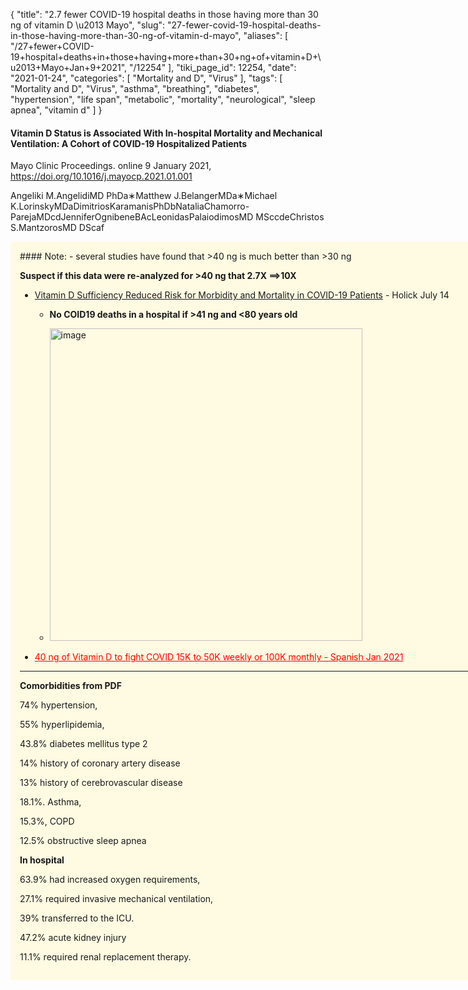 {
    "title": "2.7 fewer COVID-19 hospital deaths in those having more than 30 ng of vitamin D \u2013 Mayo",
    "slug": "27-fewer-covid-19-hospital-deaths-in-those-having-more-than-30-ng-of-vitamin-d-mayo",
    "aliases": [
        "/27+fewer+COVID-19+hospital+deaths+in+those+having+more+than+30+ng+of+vitamin+D+\u2013+Mayo+Jan+9+2021",
        "/12254"
    ],
    "tiki_page_id": 12254,
    "date": "2021-01-24",
    "categories": [
        "Mortality and D",
        "Virus"
    ],
    "tags": [
        "Mortality and D",
        "Virus",
        "asthma",
        "breathing",
        "diabetes",
        "hypertension",
        "life span",
        "metabolic",
        "mortality",
        "neurological",
        "sleep apnea",
        "vitamin d"
    ]
}


#### Vitamin D Status is Associated With In-hospital Mortality and Mechanical Ventilation: A Cohort of COVID-19 Hospitalized Patients

Mayo Clinic Proceedings.  online 9 January 2021, https://doi.org/10.1016/j.mayocp.2021.01.001

Angeliki M.AngelidiMD PhDa∗Matthew J.BelangerMDa∗Michael K.LorinskyMDaDimitriosKaramanisPhDbNataliaChamorro-ParejaMDcdJenniferOgnibeneBAcLeonidasPalaiodimosMD MSccdeChristos S.MantzorosMD DScaf

<div class="border" style="background-color:#FFFAE2;padding:15px;margin:10px 0;border-radius:5px;width:800px">
#### Note: - several studies have found that >40 ng is much better than >30 ng

 **Suspect if this data were re-analyzed for >40 ng that  2.7X ==>10X** 

* [Vitamin D Sufficiency Reduced Risk for Morbidity and Mortality in COVID-19 Patients](https://papers.ssrn.com/sol3/papers.cfm?abstract_id=3616008) - Holick July 14

   *  **No COID19 deaths in a hospital if >41 ng and <80 years old** 

   * <img src="https://d1bk1kqxc0sym.cloudfront.net/attachments/jpeg/covid-41-ng-80-years-holick.jpg" alt="image" width="500">

* <a href="/posts/40-ng-of-vitamin-d-to-fight-covid-15k-to-50k-weekly-or-100k-monthly-spanish" style="color: red; text-decoration: underline;" title="This post/category does not exist yet: 40 ng of Vitamin D to fight COVID 15K to 50K weekly or 100K monthly - Spanish Jan 2021">40 ng of Vitamin D to fight COVID 15K to 50K weekly or 100K monthly - Spanish Jan 2021</a>

---

 **Comorbidities from PDF** 

74% hypertension,

55% hyperlipidemia, 

43.8% diabetes mellitus type 2

14% history of coronary artery disease 

13% history of cerebrovascular disease

18.1%. Asthma, 

15.3%, COPD 

12.5% obstructive sleep apnea

 **In hospital** 

63.9% had increased oxygen requirements, 

27.1% required invasive mechanical ventilation, 

39% transferred to the ICU.

47.2% acute kidney injury 

11.1% required renal replacement therapy.